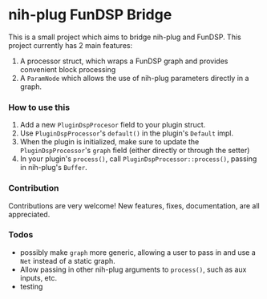 # nih-plug FunDSP Bridge

This is a small project which aims to bridge nih-plug and FunDSP. This project currently has 2 main features:

1. A processor struct, which wraps a FunDSP graph and provides convenient block processing
2. A `ParamNode` which allows the use of nih-plug parameters directly in a graph.

### How to use this

1. Add a new `PluginDspProcesor` field to your plugin struct.
2. Use `PluginDspProcessor`'s `default()` in the plugin's `Default` impl.
3. When the plugin is initialized, make sure to update the `PluginDspProcessor`'s `graph` field (either directly or through the setter)
4. In your plugin's `process()`, call `PluginDspProcessor::process()`, passing in nih-plug's `Buffer`.

### Contribution

Contributions are very welcome! New features, fixes, documentation, are all appreciated.

### Todos

- possibly make `graph` more generic, allowing a user to pass in and use a `Net` instead of a static graph.
- Allow passing in other nih-plug arguments to `process()`, such as aux inputs, etc.
- testing
